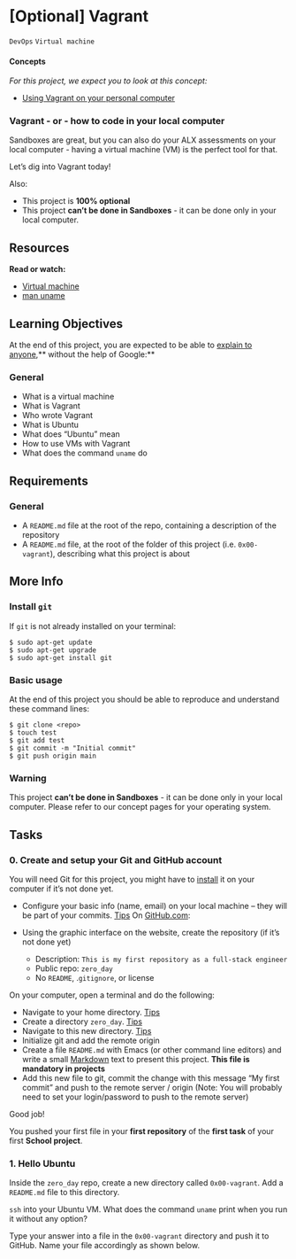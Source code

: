 # [Optional] Vagrant

`DevOps`  `Virtual machine`

#### Concepts

*For this project, we expect you to look at this concept:*
* [Using Vagrant on your personal computer](https://intranet.alxswe.com/concepts/81)

### Vagrant - or - how to code in your local computer
Sandboxes are great, but you can also do your ALX assessments on your local computer - having a virtual machine (VM) is the perfect tool for that.

Let’s dig into Vagrant today!

Also:
* This project is **100% optional**
* This project **can’t be done in Sandboxes** - it can be done only in your local computer.

## Resources

**Read or watch:**
* [Virtual machine]()
* [man uname]()

## Learning Objectives
At the end of this project, you are expected to be able to [explain to anyone](),** without the help of Google:**

### General
* What is a virtual machine
* What is Vagrant
* Who wrote Vagrant
* What is Ubuntu
* What does “Ubuntu” mean
* How to use VMs with Vagrant
* What does the command `uname` do

## Requirements

### General
* A `README.md` file at the root of the repo, containing a description of the repository
* A `README.md` file, at the root of the folder of this project (i.e. `0x00-vagrant`), describing what this project is about

## More Info

### Install `git`
If `git` is not already installed on your terminal:

```
$ sudo apt-get update
$ sudo apt-get upgrade
$ sudo apt-get install git
```
### Basic usage
At the end of this project you should be able to reproduce and understand these command lines:

```
$ git clone <repo>
$ touch test
$ git add test
$ git commit -m "Initial commit"
$ git push origin main
```
### Warning
This project __can’t be done in Sandboxes__ - it can be done only in your local computer. Please refer to our concept pages for your operating system.

## Tasks

### 0. Create and setup your Git and GitHub account
You will need Git for this project, you might have to [install](https://git-scm.com/book/en/v2/Getting-Started-Installing-Git) it on your computer if it’s not done yet.

* Configure your basic info (name, email) on your local machine – they will be part of your commits. [Tips](https://git-scm.com/book/en/v2/Getting-Started-First-Time-Git-Setup)
On [GitHub.com](https://github.com/):

* Using the graphic interface on the website, create the repository (if it’s not done yet)
	* Description: `This is my first repository as a full-stack engineer`
	* Public repo: `zero_day`
	* No `README`, .`gitignore`, or license

On your computer, open a terminal and do the following:

* Navigate to your home directory. [Tips](https://linuxconfig.org/single-linux-command-to-return-to-home-directory)
* Create a directory `zero_day`. [Tips](https://help.ubuntu.com/community/Beginners/BashScripting)
* Navigate to this new directory. [Tips](https://askubuntu.com/questions/232442/how-do-i-navigate-between-directories-in-terminal)
* Initialize git and add the remote origin
* Create a file `README.md` with Emacs (or other command line editors) and write a small [Markdown](https://wordpress.com/support/markdown-quick-reference/) text to present this project. __This file is mandatory in projects__
* Add this new file to git, commit the change with this message “My first commit” and push to the remote server / origin (Note: You will probably need to set your login/password to push to the remote server)

Good job!

You pushed your first file in your __first repository__ of the **first task** of your first __School project__.

### 1. Hello Ubuntu
Inside the `zero_day` repo, create a new directory called `0x00-vagrant`. Add a `README.md` file to this directory.

`ssh` into your Ubuntu VM. What does the command `uname` print when you run it without any option?

Type your answer into a file in the `0x00-vagrant` directory and push it to GitHub. Name your file accordingly as shown below.
